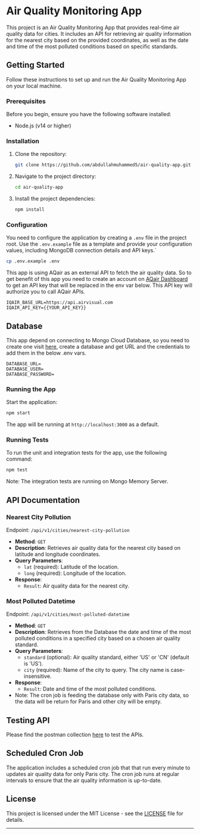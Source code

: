 # Air Quality Monitoring App

This project is an Air Quality Monitoring App that provides real-time air quality data for cities. It includes an API for retrieving air quality information for the nearest city based on the provided coordinates, as well as the date and time of the most polluted conditions based on specific standards.

## Getting Started

Follow these instructions to set up and run the Air Quality Monitoring App on your local machine.

### Prerequisites

Before you begin, ensure you have the following software installed:

- Node.js (v14 or higher)

### Installation

1. Clone the repository:

   ```bash
   git clone https://github.com/abdullahmuhammed5/air-quality-app.git
   ```

2. Navigate to the project directory:

   ```bash
   cd air-quality-app
   ```

3. Install the project dependencies:

   ```bash
   npm install
   ```

### Configuration

You need to configure the application by creating a `.env` file in the project root. Use the `.env.example` file as a template and provide your configuration values, including MongoDB connection details and API keys.`

```bash
cp .env.example .env 
```

This app is using AQair as an external API to fetch the air quality data. So to get benefit of this app you need to create an account on [AQair Dashboard](https://www.iqair.com/fr/dashboard) to get an API key that will be replaced in the env var below. This API key will authorize you to call AQair APIs.

```
IQAIR_BASE_URL=https://api.airvisual.com
IQAIR_API_KEY={{YOUR_API_KEY}}
```

## Database

This app depend on connecting to Mongo Cloud Database, so you need to create one visit [here](https://cloud.mongodb.com/), create a database and get URL and the credentials to add them in the below .env vars. 

```
DATABASE_URL=
DATABASE_USER=
DATABASE_PASSWORD=
```

### Running the App

Start the application:

   ```bash
   npm start
   ```

The app will be running at `http://localhost:3000` as a default.

### Running Tests

To run the unit and integration tests for the app, use the following command:

```bash
npm test
```

Note: The integration tests are running on Mongo Memory Server.

## API Documentation

### Nearest City Pollution

Endpoint: `/api/v1/cities/nearest-city-pollution`

- **Method**: `GET`
- **Description**: Retrieves air quality data for the nearest city based on latitude and longitude coordinates.
- **Query Parameters**:
  - `lat` (required): Latitude of the location.
  - `long` (required): Longitude of the location.
- **Response**:
  - `Result`: Air quality data for the nearest city.

### Most Polluted Datetime

Endpoint: `/api/v1/cities/most-polluted-datetime`

- **Method**: `GET`
- **Description**: Retrieves from the Database the date and time of the most polluted conditions in a specified city based on a chosen air quality standard.
- **Query Parameters**:
  - `standard` (optional): Air quality standard, either 'US' or 'CN' (default is 'US').
  - `city` (required): Name of the city to query. The city name is case-insensitive.
- **Response**:
  - `Result`: Date and time of the most polluted conditions.
- Note: The cron job is feeding the database only with Paris city data, so the data will be return for Paris and other city will be empty. 

## Testing API

Please find the postman collection [here](./postman_collection.json) to test the APIs.

## Scheduled Cron Job

The application includes a scheduled cron job that that run every minute to updates air quality data for only Paris city. The cron job runs at regular intervals to ensure that the air quality information is up-to-date.

## License

This project is licensed under the MIT License - see the [LICENSE](LICENSE) file for details.

---
